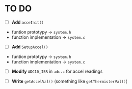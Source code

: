 <h1>TO DO</h1>

 - [ ] <b>Add</b> `acceInit()`
 -   funtion prototypy -> `system.h`
 -   function implementation -> `system.c`
 - [ ] <b>Add</b> `SetupAccel()`
 -   funtion prototypy -> `system.h`
 -   function implementation -> `system.c`
 - [ ] <b>Modify</b> `ADC10_ISR` in `adc.c` for accel readings
 - [ ] <b>Write</b> `getAccelVal()` (something like `getThermisterVal()`)
 
